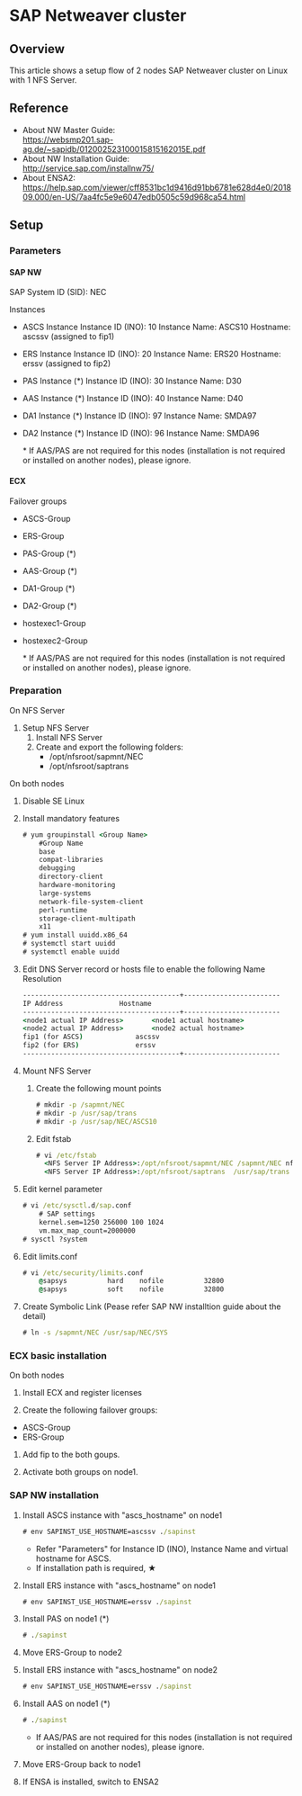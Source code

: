 # SAP Netweaver cluster

## Overview
This article shows a setup flow of 2 nodes SAP Netweaver cluster on Linux with 1 NFS Server.

## Reference
- About NW Master Guide:  
  https://websmp201.sap-ag.de/~sapidb/012002523100015815162015E.pdf
- About NW Installation Guide:  
  http://service.sap.com/installnw75/
- About ENSA2:  
	https://help.sap.com/viewer/cff8531bc1d9416d91bb6781e628d4e0/201809.000/en-US/7aa4fc5e9e6047edb0505c59d968ca54.html

## Setup

### Parameters

#### SAP NW

SAP System ID (SID):	NEC

Instances
- ASCS Instance
	Instance ID (INO):	10
	Instance Name:	ASCS10
	Hostname:	ascssv (assigned to fip1)
- ERS Instance
	Instance ID (INO):	20
	Instance Name:	ERS20
	Hostname:	erssv (assigned to fip2)
- PAS Instance (*)
	Instance ID (INO):	30
	Instance Name:	D30
- AAS Instance (*)
	Instance ID (INO):	40
	Instance Name:	D40
- DA1 Instance (*)
	Instance ID (INO):	97
	Instance Name:	SMDA97
- DA2 Instance (*)
	Instance ID (INO):	96
	Instance Name:	SMDA96

	\* If AAS/PAS are not required for this nodes (installation is not required or installed on another nodes), please ignore.

#### ECX

Failover groups
- ASCS-Group
- ERS-Group
- PAS-Group (*)
- AAS-Group (*)
- DA1-Group (*)
- DA2-Group (*)
- hostexec1-Group
- hostexec2-Group

	\* If AAS/PAS are not required for this nodes (installation is not required or installed on another nodes), please ignore.

### Preparation
On NFS Server

1. Setup NFS Server  
	1. Install NFS Server
	1. Create and export the following folders:  
		- /opt/nfsroot/sapmnt/NEC
		- /opt/nfsroot/saptrans

On both nodes

1. Disable SE Linux

1. Install mandatory features
	```bat
	# yum groupinstall <Group Name>
		#Group Name
		base
		compat-libraries
		debugging
		directory-client
		hardware-monitoring
		large-systems
		network-file-system-client
		perl-runtime
		storage-client-multipath
		x11
	# yum install uuidd.x86_64
	# systemctl start uuidd
	# systemctl enable uuidd
	```

1. Edit DNS Server record or hosts file to enable the following Name Resolution
	```bat
	---------------------------------------+------------------------
	IP Address				Hostname
	---------------------------------------+------------------------
	<node1 actual IP Address>		<node1 actual hostname>
	<node2 actual IP Address>		<node2 actual hostname>
	fip1 (for ASCS)				ascssv
	fip2 (for ERS)				erssv
	---------------------------------------+------------------------
	```

1. Mount NFS Server
	1. Create the following mount points
		```bat
		# mkdir -p /sapmnt/NEC
		# mkdir -p /usr/sap/trans
		# mkdir -p /usr/sap/NEC/ASCS10
		```

	1. Edit fstab
		```bat
		# vi /etc/fstab
		  <NFS Server IP Address>:/opt/nfsroot/sapmnt/NEC /sapmnt/NEC nfs defaults 0 0
		  <NFS Server IP Address>:/opt/nfsroot/saptrans  /usr/sap/trans  nfs defaults 0 0
		```

1. Edit kernel parameter
	```bat
	# vi /etc/sysctl.d/sap.conf
		# SAP settings
		kernel.sem=1250 256000 100 1024
		vm.max_map_count=2000000
	# sysctl ?system
	```

1. Edit limits.conf
	```bat
	# vi /etc/security/limits.conf
		@sapsys          hard    nofile          32800
		@sapsys          soft    nofile          32800
	```

1. Create Symbolic Link (Pease refer SAP NW installtion guide about the detail)
	```bat
	# ln -s /sapmnt/NEC /usr/sap/NEC/SYS
	```

### ECX basic installation

On both nodes

1. Install ECX and register licenses

1. Create the following failover groups:  
  - ASCS-Group
  - ERS-Group

1. Add fip to the both goups.

1. Activate both groups on node1.


### SAP NW installation

1. Install ASCS instance with "ascs_hostname" on node1
	```bat
	# env SAPINST_USE_HOSTNAME=ascssv ./sapinst
	```
	- Refer "Parameters" for Instance ID (INO), Instance Name and virtual hostname for ASCS.
	- If installation path is required, ★

1. Install ERS instance with "ascs_hostname" on node1
	```bat
	# env SAPINST_USE_HOSTNAME=erssv ./sapinst
	```

1. Install PAS on node1 (*)
	```bat
	# ./sapinst
	```

1. Move ERS-Group to node2

1. Install ERS instance with "ascs_hostname" on node2
	```bat
	# env SAPINST_USE_HOSTNAME=erssv ./sapinst
	```

1. Install AAS on node1 (*)
	```bat
	# ./sapinst
	```

	* If AAS/PAS are not required for this nodes (installation is not required or installed on another nodes), please ignore.

1. Move ERS-Group back to node1

1. If ENSA is installed, switch to ENSA2
